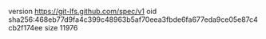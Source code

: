 version https://git-lfs.github.com/spec/v1
oid sha256:468eb77d9fa4c399c48963b5af70eea3fbde6fa677eda9ce05e87c4cb2f174ee
size 11976
